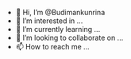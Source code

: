 - 👋 Hi, I’m @Budimankunrina
- 👀 I’m interested in ...
- 🌱 I’m currently learning ...
- 💞️ I’m looking to collaborate on ...
- 📫 How to reach me ...

<!---
Budimankunrina/Budimankunrina is a ✨ special ✨ repository because its `README.md` (this file) appears on your GitHub profile.
You can click the Preview link to take a look at your changes.
--->
